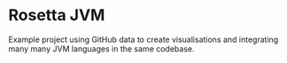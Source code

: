 Rosetta JVM
===========

Example project using GitHub data to create visualisations and integrating many many JVM languages in the same codebase.
